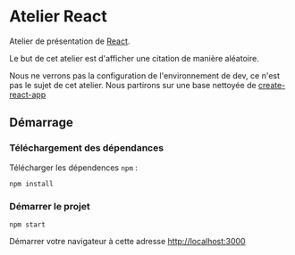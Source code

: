 # Atelier React

Atelier de présentation de [React](https://facebook.github.io/react/).

Le but de cet atelier est d'afficher une citation de manière aléatoire.

Nous ne verrons pas la configuration de l'environnement de dev, ce n'est pas le sujet de cet atelier.
Nous partirons sur une base nettoyée de [create-react-app](https://github.com/facebookincubator/create-react-app)

## Démarrage

### Téléchargement des dépendances

Télécharger les dépendences `npm` :

```
npm install
```

### Démarrer le projet

```
npm start
```

Démarrer votre navigateur à cette adresse [http://localhost:3000](http://localhost:3000)
